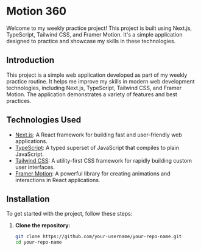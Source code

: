  # Motion 360

Welcome to my weekly practice project! This project is built using Next.js, TypeScript, Tailwind CSS, and Framer Motion. It's a simple application designed to practice and showcase my skills in these technologies.

## Introduction

This project is a simple web application developed as part of my weekly practice routine. It helps me improve my skills in modern web development technologies, including Next.js, TypeScript, Tailwind CSS, and Framer Motion. The application demonstrates a variety of features and best practices.

## Technologies Used

- [Next.js](https://nextjs.org/): A React framework for building fast and user-friendly web applications.
- [TypeScript](https://www.typescriptlang.org/): A typed superset of JavaScript that compiles to plain JavaScript.
- [Tailwind CSS](https://tailwindcss.com/): A utility-first CSS framework for rapidly building custom user interfaces.
- [Framer Motion](https://www.framer.com/motion/): A powerful library for creating animations and interactions in React applications.

## Installation

To get started with the project, follow these steps:

1. **Clone the repository:**

   ```bash
   git clone https://github.com/your-username/your-repo-name.git
   cd your-repo-name
